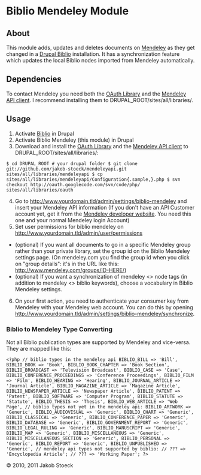 # Biblio Mendeley Module

## About

This module adds, updates and deletes documents on [Mendeley][0] as they get changed in a [Drupal Biblio][1] installation. It has a synchronization feature which updates the local Biblio nodes imported from Mendeley automatically.

## Dependencies

To contact Mendeley you need both the [OAuth Library][4] and the [Mendeley API client][5]. I recommend installing them to DRUPAL_ROOT/sites/all/libraries/.

## Usage

1. Activate [Biblio][3] in Drupal
2. Activate Biblio Mendeley (this module) in Drupal
3. Download and install the [OAuth Library][4] and the [Mendeley API client][5] to DRUPAL_ROOT/sites/all/libraries/:

`
    $ cd DRUPAL_ROOT # your drupal folder
    $ git clone git://github.com/jakob-stoeck/mendeleyapi.git sites/all/libraries/mendeleyapi
    $ cp sites/all/libraries/mendeleyapi/Configuration{.sample,}.php
    $ svn checkout http://oauth.googlecode.com/svn/code/php/ sites/all/libraries/oauth
`

4. Go to http://www.yourdomain.tld/admin/settings/biblio-mendeley and insert your Mendeley API information (If you don't have an API Customer account yet, get it from the [Mendeley developer website][1]. You need this one and your normal Mendeley login Account)
5. Set user permissions for biblio mendeley on http://www.yourdomain.tld/admin/user/permissions
  * (optional) If you want all documents to go in a specific Mendeley group rather than your private library, set the group id on the Biblio Mendeley settings page. (On mendeley.com you find the group id when you click on "group details": it's in the URL like this: http://www.mendeley.com/groups/ID-HERE/)
  * (optional) If you want a synchronization of mendeley <> node tags (in addition to mendeley <> biblio keywords), choose a vocabulary in Biblio Mendeley settings.
6. On your first action, you need to authenticate your consumer key from Mendeley with your Mendeley web account. You can do this by opening http://www.yourdomain.tld/admin/settings/biblio-mendeley/synchronize.

### Biblio to Mendeley Type Converting

Not all Biblio publication types are supported by Mendeley and vice-versa. They are mapped like this:


`
    <?php
    // biblio types in the mendeley api
    BIBLIO_BILL => 'Bill',
    BIBLIO_BOOK => 'Book',
    BIBLIO_BOOK_CHAPTER => 'Book Section',
    BIBLIO_BROADCAST => 'Television Broadcast',
    BIBLIO_CASE => 'Case',
    BIBLIO_CONFERENCE_PROCEEDINGS => 'Conference Proceedings',
    BIBLIO_FILM => 'Film',
    BIBLIO_HEARING => 'Hearing',
    BIBLIO_JOURNAL_ARTICLE => 'Journal Article',
    BIBLIO_MAGAZINE_ARTICLE => 'Magazine Article',
    BIBLIO_NEWSPAPER_ARTICLE => 'Newspaper Article',
    BIBLIO_PATENT => 'Patent',
    BIBLIO_SOFTWARE => 'Computer Program',
    BIBLIO_STATUTE => 'Statute',
    BIBLIO_THESIS => 'Thesis',
    BIBLIO_WEB_ARTICLE => 'Web Page',
    // biblio types not yet in the mendeley api:
    BIBLIO_ARTWORK => 'Generic',
    BIBLIO_AUDIOVISUAL => 'Generic',
    BIBLIO_CHART => 'Generic',
    BIBLIO_CLASSICAL => 'Generic',
    BIBLIO_CONFERENCE_PAPER => 'Generic',
    BIBLIO_DATABASE => 'Generic',
    BIBLIO_GOVERNMENT_REPORT => 'Generic',
    BIBLIO_LEGAL_RULING => 'Generic',
    BIBLIO_MANUSCRIPT => 'Generic',
    BIBLIO_MAP => 'Generic',
    BIBLIO_MISCELLANEOUS => 'Generic',
    BIBLIO_MISCELLANEOUS_SECTION => 'Generic',
    BIBLIO_PERSONAL => 'Generic',
    BIBLIO_REPORT => 'Generic',
    BIBLIO_UNPUBLISHED => 'Generic',
    // mendeley api types not supported by biblio:
    // ??? => 'Encyclopedia Article';
    // ??? => 'Working Paper'; ?>
`

[0]: http://www.mendeley.com/
[1]: http://drupal.org/project/biblio
[2]: https://dev.mendeley.com/applications/register/
[3]: http://drupal.org/project/biblio
[4]: http://code.google.com/p/oauth/
[5]: http://github.com/jakob-stoeck/mendeleyapi

© 2010, 2011 Jakob Stoeck